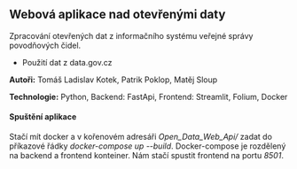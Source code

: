 ## Webová aplikace nad otevřenými daty
Zpracování otevřených dat z informačního systému veřejné správy  povodňových čidel.
- Použití dat z data.gov.cz

**Autoři:** Tomáš Ladislav Kotek, Patrik Poklop, Matěj Sloup

**Technologie:** Python, Backend: FastApi, Frontend: Streamlit, Folium, Docker

#### Spuštění aplikace
Stačí mít docker a v kořenovém adresáři *Open_Data_Web_Api/* zadat do příkazové řádky *docker-compose up --build*.
Docker-compose je rozdělený na backend a frontend konteiner. Nám stačí spustit frontend na portu *8501*. 

